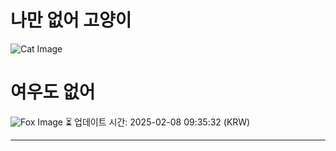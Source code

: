 
# 나만 없어 고양이

![Cat Image](https://cdn2.thecatapi.com/images/7a6.jpg)

# 여우도 없어
![Fox Image](https://randomfox.ca/images/49.jpg)
⏳ 업데이트 시간: 2025-02-08 09:35:32 (KRW)

---
